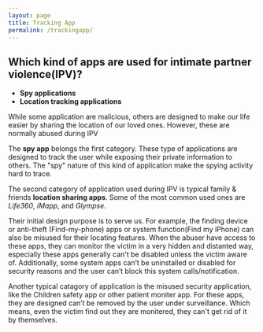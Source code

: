 ```yaml
---
layout: page
title: Tracking App
permalink: /trackingapp/
---
```


<h2>Which kind of apps are used for intimate partner violence(IPV)?</h2>

- <strong>Spy applications</strong>
- <strong>Location tracking applications</strong>

While some application are malicious, others are designed to make our life easier by sharing the location of our loved ones. However, these are normally abused during IPV<br>

The <strong>spy app</strong> belongs the first category. These type of applications are designed to track the user while exposing their private information to others. The "spy" nature of this kind of application make the spying activity hard to trace.

The second category of application used during IPV is typical family & friends <strong>location sharing apps</strong>. Some of the most common used ones are <em>Life360</em>, <em>iMapp</em>, and <em>Glympse</em>. 


Their initial design purpose is to serve us. For example, the finding device or anti-theft (Find-my-phone) apps or system function(Find my iPhone) can also be misused for their locating features. When the abuser have access to these apps, they can monitor the victim in a very hidden and distanted way, especially these apps generally can't be disabled unless the victim aware of. Additionally, some system apps can’t be uninstalled or disabled for security reasons and the user can’t block this system calls/notification.<br>

Another typical catagory of application is the misused security application, like the Children safety app or other patient moniter app.  For these apps, they are designed can’t be removed by the user under surveillance. Which means, even the victim find out they are monitered, they can't get rid of it by themselves.
